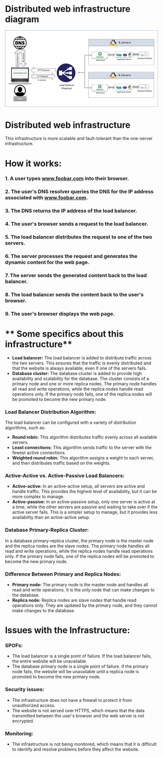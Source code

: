 # Distributed web infrastructure diagram

![1-distributed_web_infrastructure](https://github.com/SaidLamghari/alx-system_engineering-devops/blob/master/0x09-web_infrastructure_design/1-distributed_web_infrastructure.jpg)

# Distributed web infrastructure
This infrastructure is more scalable and fault-tolerant than the one-server infrastructure.

# How it works:
### 1. A user types www.foobar.com into their browser.
### 2. The user's DNS resolver queries the DNS for the IP address associated with www.foobar.com.
### 3. The DNS returns the IP address of the load balancer.
### 4. The user's browser sends a request to the load balancer.
### 5. The load balancer distributes the request to one of the two servers.
### 6. The server processes the request and generates the dynamic content for the web page.
### 7. The server sends the generated content back to the load balancer.
### 8. The load balancer sends the content back to the user's browser.
### 9. The user's browser displays the web page.

# ** Some specifics about this infrastructure**

* **Load balancer:** The load balancer is added to distribute traffic across the two servers. This ensures that the traffic is evenly distributed and that the website is always available, even if one of the servers fails.
* **Database cluster:** The database cluster is added to provide high availability and scalability for the database. The cluster consists of a primary node and one or more replica nodes. The primary node handles all read and write operations, while the replica nodes handle read operations only. If the primary node fails, one of the replica nodes will be promoted to become the new primary node.

### **Load Balancer Distribution Algorithm:**

The load balancer can be configured with a variety of distribution algorithms, such as:

* **Round robin:** This algorithm distributes traffic evenly across all available servers.
* **Least connections:** This algorithm sends traffic to the server with the fewest active connections.
* **Weighted round robin:** This algorithm assigns a weight to each server, and then distributes traffic based on the weights.

### **Active-Active vs. Active-Passive Load Balancers:**

* **Active-active:** In an active-active setup, all servers are active and handle traffic. This provides the highest level of availability, but it can be more complex to manage.
* **Active-passive:** In an active-passive setup, only one server is active at a time, while the other servers are passive and waiting to take over if the active server fails. This is a simpler setup to manage, but it provides less availability than an active-active setup.

### **Database Primary-Replica Cluster:**

In a database primary-replica cluster, the primary node is the master node and the replica nodes are the slave nodes. The primary node handles all read and write operations, while the replica nodes handle read operations only. If the primary node fails, one of the replica nodes will be promoted to become the new primary node.

### **Difference Between Primary and Replica Nodes:**

* **Primary node:** The primary node is the master node and handles all read and write operations. It is the only node that can make changes to the database.
* **Replica node:** Replica nodes are slave nodes that handle read operations only. They are updated by the primary node, and they cannot make changes to the database.

# **Issues with the Infrastructure:**

### **SPOFs:**

* The load balancer is a single point of failure. If the load balancer fails, the entire website will be unavailable.
* The database primary node is a single point of failure. If the primary node fails, the website will be unavailable until a replica node is promoted to become the new primary node.

### **Security issues:**

* The infrastructure does not have a firewall to protect it from unauthorized access.
* The website is not served over HTTPS, which means that the data transmitted between the user's browser and the web server is not encrypted.

### **Monitoring:**

* The infrastructure is not being monitored, which means that it is difficult to identify and resolve problems before they affect the website.


